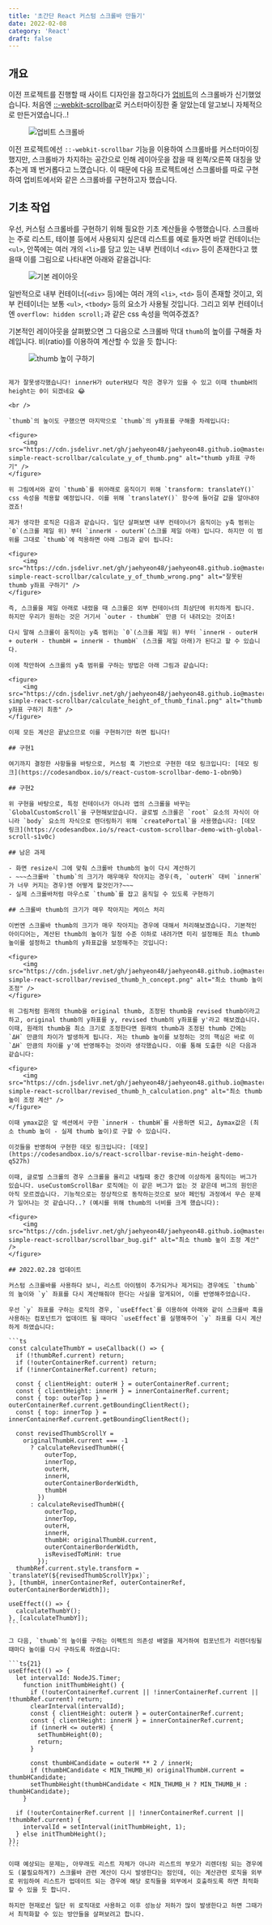 ```yaml
---
title: '초간단 React 커스텀 스크롤바 만들기'
date: 2022-02-08
category: 'React'
draft: false
---
```


## 개요

이전 프로젝트를 진행할 때 사이트 디자인을 참고하다가 [업비트](https://upbit.com/home)의 스크롤바가 신기했었습니다. 처음엔 [::-webkit-scrollbar](https://developer.mozilla.org/en-US/docs/Web/CSS/::-webkit-scrollbar)로 커스터마이징한 줄 알았는데 알고보니 자체적으로 만든거였습니다..!

<figure>
    <img src="https://cdn.jsdelivr.net/gh/jaehyeon48/jaehyeon48.github.io@master/assets/images/react/super-simple-react-scrollbar/upbit_scrollbar.gif" alt="업비트 스크롤바" />
</figure>

이전 프로젝트에선 `::-webkit-scrollbar` 기능을 이용하여 스크롤바를 커스터마이징 했지만, 스크롤바가 차지하는 공간으로 인해 레이아웃을 잡을 때 왼쪽/오른쪽 대칭을 맞추는게 꽤 번거롭다고 느꼈습니다. 이 때문에 다음 프로젝트에선 스크롤바를 따로 구현하여 업비트에서와 같은 스크롤바를 구현하고자 했습니다.

## 기초 작업

우선, 커스텀 스크롤바를 구현하기 위해 필요한 기초 계산들을 수행했습니다. 스크롤바는 주로 리스트, 테이블 등에서 사용되지 싶은데 리스트를 예로 들자면 바깥 컨테이너는 `<ul>`, 안쪽에는 여러 개의 `<li>`를 담고 있는 내부 컨테이너 `<div>` 등이 존재한다고 했을때 이를 그림으로 나타내면 아래와 같을겁니다:

<figure>
    <img src="https://cdn.jsdelivr.net/gh/jaehyeon48/jaehyeon48.github.io@master/assets/images/react/super-simple-react-scrollbar/basic_layout.png" alt="기본 레이아웃" />
</figure>

일반적으로 내부 컨테이너(`<div>` 등)에는 여러 개의 `<li>`, `<td>` 등이 존재할 것이고, 외부 컨테이너는 보통 `<ul>`, `<tbody>` 등의 요소가 사용될 것입니다. 그리고 외부 컨테이너엔 `overflow: hidden scroll;`과 같은 css 속성을 먹여주겠죠?

기본적인 레이아웃을 살펴봤으면 그 다음으로 스크롤바 막대 `thumb`의 높이를 구해줄 차례입니다. 비(ratio)를 이용하여 계산할 수 있을 듯 합니다:

<figure>
    <img src="https://cdn.jsdelivr.net/gh/jaehyeon48/jaehyeon48.github.io@master/assets/images/react/super-simple-react-scrollbar/calculate_height_of_thumb.png" alt="thumb 높이 구하기" />
</figure>

~~~이때 두 번째 $innerH * thumbH = outerH^2$ 식에서, $innerH ≥ outerH$ 이므로 $thumbH ≤ outerH$임을 유추할 수 있을 것 같습니다.~~~

제가 잘못생각했습니다! innerH가 outerH보다 작은 경우가 있을 수 있고 이때 thumbH의 height는 0이 되겠네요 😂

<br />

`thumb`의 높이도 구했으면 마지막으로 `thumb`의 y좌표를 구해줄 차례입니다:

<figure>
    <img src="https://cdn.jsdelivr.net/gh/jaehyeon48/jaehyeon48.github.io@master/assets/images/react/super-simple-react-scrollbar/calculate_y_of_thumb.png" alt="thumb y좌표 구하기" />
</figure>

위 그림에서와 같이 `thumb`를 위아래로 움직이기 위해 `transform: translateY()` css 속성을 적용할 예정입니다. 이를 위해 `translateY()` 함수에 들어갈 값을 알아내야겠죠!

제가 생각한 로직은 다음과 같습니다. 일단 살펴보면 내부 컨테이너가 움직이는 y축 범위는 `0`(스크롤 제일 위) 부터 `innerH - outerH`(스크롤 제일 아래) 입니다. 하지만 이 범위를 그대로 `thumb`에 적용하면 아래 그림과 같이 됩니다:

<figure>
    <img src="https://cdn.jsdelivr.net/gh/jaehyeon48/jaehyeon48.github.io@master/assets/images/react/super-simple-react-scrollbar/calculate_y_of_thumb_wrong.png" alt="잘못된 thumb y좌표 구하기" />
</figure>

즉, 스크롤을 제일 아래로 내렸을 때 스크롤은 외부 컨테이너의 최상단에 위치하게 됩니다. 하지만 우리가 원하는 것은 거기서 `outer - thumbH` 만큼 더 내려오는 것이죠!

다시 말해 스크롤이 움직이는 y축 범위는 `0`(스크롤 제일 위) 부터 `innerH - outerH + outerH - thumbH = innerH - thumbH` (스크롤 제일 아래)가 된다고 할 수 있습니다.

이에 착안하여 스크롤의 y축 범위를 구하는 방법은 아래 그림과 같습니다:

<figure>
    <img src="https://cdn.jsdelivr.net/gh/jaehyeon48/jaehyeon48.github.io@master/assets/images/react/super-simple-react-scrollbar/calculate_height_of_thumb_final.png" alt="thumb y좌표 구하기 최종" />
</figure>

이제 모든 계산은 끝났으므로 이를 구현하기만 하면 됩니다!

## 구현1

여기까지 결정한 사항들을 바탕으로, 커스텀 훅 기반으로 구현한 데모 링크입니다: [데모 링크](https://codesandbox.io/s/react-custom-scrollbar-demo-1-obn9b)

## 구현2

위 구현을 바탕으로, 특정 컨테이너가 아니라 앱의 스크롤을 바꾸는 `GlobalCustomScroll`을 구현해보았습니다. 글로벌 스크롤은 `root` 요소의 자식이 아니라 `body` 요소의 자식으로 렌더링하기 위해 `createPortal`을 사용했습니다: [데모 링크](https://codesandbox.io/s/react-custom-scrollbar-demo-with-global-scroll-s1v0c)

## 남은 과제

- 화면 resize시 그에 맞춰 스크롤바 thumb의 높이 다시 계산하기
- ~~~스크롤바 `thumb`의 크기가 매우매우 작아지는 경우(즉, `outerH` 대비 `innerH`가 너무 커지는 경우)엔 어떻게 할것인가?~~~
- 실제 스크롤바처럼 마우스로 `thumb`를 잡고 움직일 수 있도록 구현하기

## 스크롤바 thumb의 크기가 매우 작아지는 케이스 처리

이번엔 스크롤바 thumb의 크기가 매우 작아지는 경우에 대해서 처리해보겠습니다. 기본적인 아이디어는, 계산된 thumb의 높이가 일정 수준 이하로 내려가면 미리 설정해둔 최소 thumb 높이를 설정하고 thumb의 y좌표값을 보정해주는 것입니다:

<figure>
    <img src="https://cdn.jsdelivr.net/gh/jaehyeon48/jaehyeon48.github.io@master/assets/images/react/super-simple-react-scrollbar/revised_thumb_h_concept.png" alt="최소 thumb 높이 조정" />
</figure>

위 그림처럼 원래의 thumb을 original thumb, 조정된 thumb을 revised thumb이라고 하고, original thumb의 y좌표를 y, revised thumb의 y좌표를 y'라고 해보겠습니다. 이때, 원래의 thumb을 최소 크기로 조정한다면 원래의 thumb과 조정된 thumb 간에는 `ΔH` 만큼의 차이가 발생하게 됩니다. 저는 thumb 높이를 보정하는 것의 핵심은 바로 이 `ΔH` 만큼의 차이를 y'에 반영해주는 것이라 생각했습니다. 이를 통해 도출한 식은 다음과 같습니다:

<figure>
    <img src="https://cdn.jsdelivr.net/gh/jaehyeon48/jaehyeon48.github.io@master/assets/images/react/super-simple-react-scrollbar/revised_thumb_h_calculation.png" alt="최소 thumb 높이 조정 계산" />
</figure>

이때 ymax값은 앞 섹션에서 구한 `innerH - thumbH`를 사용하면 되고, Δymax값은 (최소 thumb 높이 - 실제 thumb 높이)로 구할 수 있습니다.

이것들을 반영하여 구현한 데모 링크입니다: [데모](https://codesandbox.io/s/react-scrollbar-revise-min-height-demo-q527h)

이때, 글로벌 스크롤의 경우 스크롤을 올리고 내릴때 중간 중간에 이상하게 움직이는 버그가 있습니다. useCustomScrollBar 로직에는 이 같은 버그가 없는 것 같은데 버그의 원인은 아직 모르겠습니다. 기능적으로는 정상적으로 동작하는것으로 보아 페인팅 과정에서 무슨 문제가 일어나는 것 같습니다..? (예시를 위해 thumb의 너비를 크게 했습니다):

<figure>
    <img src="https://cdn.jsdelivr.net/gh/jaehyeon48/jaehyeon48.github.io@master/assets/images/react/super-simple-react-scrollbar/scrollbar_bug.gif" alt="최소 thumb 높이 조정 계산" />
</figure>

## 2022.02.28 업데이트

커스텀 스크롤바를 사용하다 보니, 리스트 아이템이 추가되거나 제거되는 경우에도 `thumb`의 높이와 `y` 좌표를 다시 계산해줘야 한다는 사실을 알게되어, 이를 반영해주었습니다.

우선 `y` 좌표를 구하는 로직의 경우, `useEffect`를 이용하여 아래와 같이 스크롤바 훅을 사용하는 컴포넌트가 업데이트 될 때마다 `useEffect`를 실행해주어 `y` 좌표를 다시 계산하게 하였습니다:

```ts
const calculateThumbY = useCallback(() => {
  if (!thumbRef.current) return;
  if (!outerContainerRef.current) return;
  if (!innerContainerRef.current) return;

  const { clientHeight: outerH } = outerContainerRef.current;
  const { clientHeight: innerH } = innerContainerRef.current;
  const { top: outerTop } = outerContainerRef.current.getBoundingClientRect();
  const { top: innerTop } = innerContainerRef.current.getBoundingClientRect();

  const revisedThumbScrollY =
  	originalThumbH.current === -1
  	  ? calculateRevisedThumbH({
  	  	  outerTop,
  	  	  innerTop,
  	  	  outerH,
  	  	  innerH,
  	  	  outerContainerBorderWidth,
  	  	  thumbH
  	    })
  	  : calculateRevisedThumbH({
  	  	  outerTop,
  	  	  innerTop,
  	  	  outerH,
  	  	  innerH,
  	  	  thumbH: originalThumbH.current,
  	  	  outerContainerBorderWidth,
  	  	  isRevisedToMinH: true
  	    });
  thumbRef.current.style.transform = `translateY(${revisedThumbScrollY}px)`;
}, [thumbH, innerContainerRef, outerContainerRef, outerContainerBorderWidth]);

useEffect(() => {
  calculateThumbY();
}, [calculateThumbY]);
```

그 다음, `thumb`의 높이를 구하는 이펙트의 의존성 배열을 제거하여 컴포넌트가 리렌더링될 때마다 높이를 다시 구하도록 하였습니다:

```ts{21}
useEffect(() => {
  let intervalId: NodeJS.Timer;
	function initThumbHeight() {
	  if (!outerContainerRef.current || !innerContainerRef.current || !thumbRef.current) return;
	  clearInterval(intervalId);
	  const { clientHeight: outerH } = outerContainerRef.current;
	  const { clientHeight: innerH } = innerContainerRef.current;
	  if (innerH <= outerH) {
	  	setThumbHeight(0);
	  	return;
	  }

	  const thumbHCandidate = outerH ** 2 / innerH;
	  if (thumbHCandidate < MIN_THUMB_H) originalThumbH.current = thumbHCandidate;
	  setThumbHeight(thumbHCandidate < MIN_THUMB_H ? MIN_THUMB_H : thumbHCandidate);
	}

  if (!outerContainerRef.current || !innerContainerRef.current || !thumbRef.current) {
    intervalId = setInterval(initThumbHeight, 1);
  } else initThumbHeight();
});
```

이때 예상되는 문제는, 아무래도 리스트 자체가 아니라 리스트의 부모가 리렌더링 되는 경우에도 (불필요하게?) 스크롤바 관련 계산이 다시 발생한다는 점인데, 이는 계산관련 로직을 외부로 위임하여 리스트가 업데이트 되는 경우에 해당 로직들을 외부에서 호출하도록 하면 최적화할 수 있을 듯 합니다.

하지만 현재로선 일단 위 로직대로 사용하고 이후 성능상 저하가 많이 발생한다고 하면 그때가서 최적화할 수 있는 방안들을 살펴보려고 합니다.
